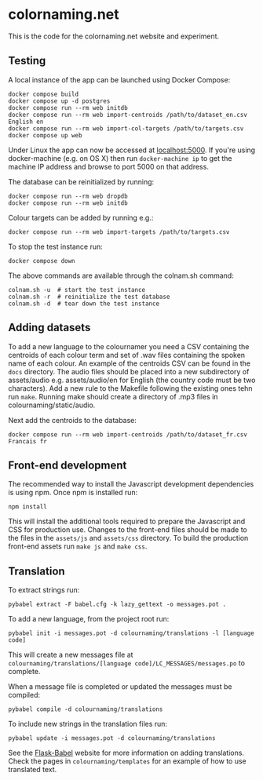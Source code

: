 colornaming.net
===============

This is the code for the colornaming.net website and experiment.

Testing
-------

A local instance of the app can be launched using Docker Compose:

    docker compose build
    docker compose up -d postgres
    docker compose run --rm web initdb
    docker compose run --rm web import-centroids /path/to/dataset_en.csv English en
    docker compose run --rm web import-col-targets /path/to/targets.csv
    docker compose up web

Under Linux the app can now be accessed at
[localhost:5000](http://localhost:5000). If you\'re using docker-machine
(e.g. on OS X) then run `docker-machine ip` to get the machine IP
address and browse to port 5000 on that address.

The database can be reinitialized by running:

    docker compose run --rm web dropdb
    docker compose run --rm web initdb

Colour targets can be added by running e.g.:

    docker compose run --rm web import-targets /path/to/targets.csv

To stop the test instance run:

    docker compose down
	
The above commands are available through the colnam.sh command:

	colnam.sh -u  # start the test instance
	colnam.sh -r  # reinitialize the test database
	colnam.sh -d  # tear down the test instance

Adding datasets
---------------

To add a new language to the colournamer you need a CSV containing the
centroids of each colour term and set of .wav files containing the
spoken name of each colour. An example of the centroids CSV can be found
in the `docs` directory. The audio files should be placed into a new
subdirectory of assets/audio e.g. assets/audio/en for English (the
country code must be two characters). Add a new rule to the Makefile
following the existing ones tehn run `make`. Running make should create
a directory of .mp3 files in colournaming/static/audio.

Next add the centroids to the database:

    docker compose run --rm web import-centroids /path/to/dataset_fr.csv Francais fr

Front-end development
---------------------

The recommended way to install the Javascript development dependencies is using
npm. Once npm is installed run:

    npm install

This will install the additional tools required to prepare the Javascript and
CSS for production use. Changes to the front-end files should be made to the
files in the `assets/js` and `assets/css` directory. To build the production
front-end assets run `make js` and `make css`.

Translation
-----------

To extract strings run:

    pybabel extract -F babel.cfg -k lazy_gettext -o messages.pot .

To add a new language, from the project root run:

    pybabel init -i messages.pot -d colournaming/translations -l [language code]

This will create a new messages file at
`colournaming/translations/[language code]/LC_MESSAGES/messages.po` to
complete.

When a message file is completed or updated the messages must be
compiled:

    pybabel compile -d colournaming/translations

To include new strings in the translation files run:

    pybabel update -i messages.pot -d colournaming/translations

See the [Flask-Babel](https://pythonhosted.org/Flask-Babel/) website for
more information on adding translations. Check the pages in
`colournaming/templates` for an example of how to use
translated text.
